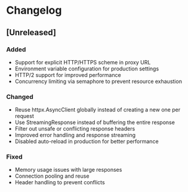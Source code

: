 # Changelog

## [Unreleased]

### Added
- Support for explicit HTTP/HTTPS scheme in proxy URL
- Environment variable configuration for production settings
- HTTP/2 support for improved performance
- Concurrency limiting via semaphore to prevent resource exhaustion

### Changed
- Reuse httpx.AsyncClient globally instead of creating a new one per request
- Use StreamingResponse instead of buffering the entire response
- Filter out unsafe or conflicting response headers
- Improved error handling and response streaming
- Disabled auto-reload in production for better performance

### Fixed
- Memory usage issues with large responses
- Connection pooling and reuse
- Header handling to prevent conflicts